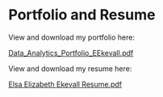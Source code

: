 # Portfolio and Resume

View and download my portfolio here:

[Data_Analytics_Portfolio_EEkevall.pdf](https://github.com/eekevall/Portfolio-and-Resume/blob/main/Data_Analytics_Portfolio_EEkevall.pdf)

View and download my resume here:

[Elsa Elizabeth Ekevall Resume.pdf](https://github.com/eekevall/Portfolio-and-Resume/blob/main/Elsa_Elizabeth_Ekevall_Resume.pdf)
